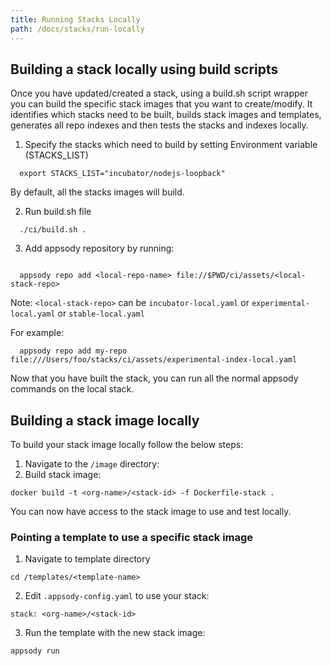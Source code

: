 ```yaml
---
title: Running Stacks Locally
path: /docs/stacks/run-locally
---
```


## Building a stack locally using build scripts

Once you have updated/created a stack, using a build.sh script wrapper you can build the specific stack images that you want to create/modify. It identifies which stacks need to be built, builds stack images and templates, generates all repo indexes and then tests the stacks and indexes locally.


1. Specify the stacks which need to build by setting Environment variable (STACKS_LIST)
```
  export STACKS_LIST="incubator/nodejs-loopback"
```


By default, all the stacks images will build.


2. Run build.sh file
```
  ./ci/build.sh .
```

3. Add appsody repository by running:

```

  appsody repo add <local-repo-name> file://$PWD/ci/assets/<local-stack-repo>
```
Note: `<local-stack-repo>` can be `incubator-local.yaml` or `experimental-local.yaml` or `stable-local.yaml`


For example:
```
  appsody repo add my-repo file:///Users/foo/stacks/ci/assets/experimental-index-local.yaml
```

Now that you have built the stack, you can run all the normal appsody commands on the local stack.

## Building a stack image locally
To build your stack image locally follow the below steps:
1. Navigate to the `/image` directory:
2. Build stack image:
```
docker build -t <org-name>/<stack-id> -f Dockerfile-stack .
```
You can now have access to the stack image to use and test locally.

### Pointing a template to use a specific stack image
1. Navigate to template directory
```
cd /templates/<template-name>
```
2. Edit `.appsody-config.yaml` to use your stack:
```
stack: <org-name>/<stack-id>
```
3. Run the template with the new stack image:
```
appsody run
```
